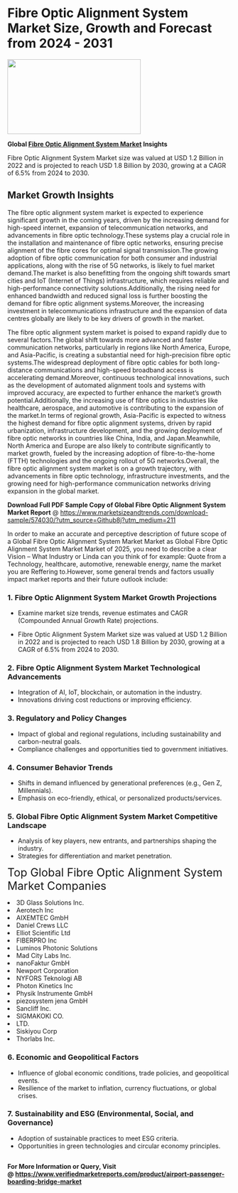 <H1>Fibre Optic Alignment System Market Size, Growth and Forecast from 2024 - 2031</H1><img class="aligncenter size-medium wp-image-584254" src="https://thirdeyenews.in/wp-content/uploads/2024/09/Global-Market-Research-300x168.jpeg" alt="" width="300" height="168" /><p><strong>Global&nbsp;<a href="https://www.marketsizeandtrends.com/download-sample/574030/?utm_source=Github8j?utm_medium=211">Fibre Optic Alignment System Market</a> Insights</strong></p><p>Fibre Optic Alignment System Market size was valued at USD 1.2 Billion in 2022 and is projected to reach USD 1.8 Billion by 2030, growing at a CAGR of 6.5% from 2024 to 2030.</p><p><h2>Market Growth Insights</h2> <p>The fibre optic alignment system market is expected to experience significant growth in the coming years, driven by the increasing demand for high-speed internet, expansion of telecommunication networks, and advancements in fibre optic technology.These systems play a crucial role in the installation and maintenance of fibre optic networks, ensuring precise alignment of the fibre cores for optimal signal transmission.The growing adoption of fibre optic communication for both consumer and industrial applications, along with the rise of 5G networks, is likely to fuel market demand.The market is also benefitting from the ongoing shift towards smart cities and IoT (Internet of Things) infrastructure, which requires reliable and high-performance connectivity solutions.Additionally, the rising need for enhanced bandwidth and reduced signal loss is further boosting the demand for fibre optic alignment systems.Moreover, the increasing investment in telecommunications infrastructure and the expansion of data centres globally are likely to be key drivers of growth in the market.</p> <p>The fibre optic alignment system market is poised to expand rapidly due to several factors.The global shift towards more advanced and faster communication networks, particularly in regions like North America, Europe, and Asia-Pacific, is creating a substantial need for high-precision fibre optic systems.The widespread deployment of fibre optic cables for both long-distance communications and high-speed broadband access is accelerating demand.Moreover, continuous technological innovations, such as the development of automated alignment tools and systems with improved accuracy, are expected to further enhance the market’s growth potential.Additionally, the increasing use of fibre optics in industries like healthcare, aerospace, and automotive is contributing to the expansion of the market.In terms of regional growth, Asia-Pacific is expected to witness the highest demand for fibre optic alignment systems, driven by rapid urbanization, infrastructure development, and the growing deployment of fibre optic networks in countries like China, India, and Japan.Meanwhile, North America and Europe are also likely to contribute significantly to market growth, fueled by the increasing adoption of fibre-to-the-home (FTTH) technologies and the ongoing rollout of 5G networks.Overall, the fibre optic alignment system market is on a growth trajectory, with advancements in fibre optic technology, infrastructure investments, and the growing need for high-performance communication networks driving expansion in the global market.<p><span class=""><strong>Download Full PDF Sample Copy of Global Fibre Optic Alignment System Market Report</strong> @ <a href="https://www.marketsizeandtrends.com/download-sample/574030/?utm_source=Github8j?utm_medium=211" target="_blank">https://www.marketsizeandtrends.com/download-sample/574030/?utm_source=Github8j?utm_medium=211</a></span></p><p>In order to make an accurate and perceptive description of future scope of a Global&nbsp;Fibre Optic Alignment System Market Market as Global&nbsp;Fibre Optic Alignment System Market Market of 2025, you need to describe a clear Vision &ndash; What Industry or Linda can you think of for example: Quote from a Technology, healthcare, automotive, renewable energy, name the market you are Reffering to.However, some general trends and factors usually impact market reports and their future outlook include:</p><h3>1.&nbsp;<strong>Fibre Optic Alignment System Market Growth Projections</strong></h3><ul><li>Examine market size trends, revenue estimates and CAGR (Compounded Annual Growth Rate) projections.</li><li><p>Fibre Optic Alignment System Market size was valued at USD 1.2 Billion in 2022 and is projected to reach USD 1.8 Billion by 2030, growing at a CAGR of 6.5% from 2024 to 2030.</p></li></ul><h3>2.&nbsp;<strong>Fibre Optic Alignment System Market Technological Advancements</strong></h3><ul><li>Integration of AI, IoT, blockchain, or automation in the industry.</li><li>Innovations driving cost reductions or improving efficiency.</li></ul><h3>3.&nbsp;<strong>Regulatory and Policy Changes</strong></h3><ul><li>Impact of global and regional regulations, including sustainability and carbon-neutral goals.</li><li>Compliance challenges and opportunities tied to government initiatives.</li></ul><h3>4.&nbsp;<strong>Consumer Behavior Trends</strong></h3><ul><li>Shifts in demand influenced by generational preferences (e.g., Gen Z, Millennials).</li><li>Emphasis on eco-friendly, ethical, or personalized products/services.</li></ul><h3>5.&nbsp;<strong>Global Fibre Optic Alignment System Market Competitive Landscape</strong></h3><ul><li>Analysis of key players, new entrants, and partnerships shaping the industry.</li><li>Strategies for differentiation and market penetration.</li></ul><p data-pm-slice="1 1 []"><span style="color: inherit; font-family: inherit; font-size: 25px;">Top Global Fibre Optic Alignment System Market Companies</span></p><div class="" data-test-id=""><p><li>3D Glass Solutions Inc.</li><li> Aerotech Inc</li><li> AIXEMTEC GmbH</li><li> Daniel Crews LLC</li><li> Elliot Scientific Ltd</li><li> FIBERPRO Inc</li><li> Luminos Photonic Solutions</li><li> Mad City Labs Inc.</li><li> nanoFaktur GmbH</li><li> Newport Corporation</li><li> NYFORS Teknologi AB</li><li> Photon Kinetics Inc</li><li> Physik Instrumente GmbH</li><li> piezosystem jena GmbH</li><li> Sancliff Inc.</li><li> SIGMAKOKI CO.</li><li>LTD.</li><li> Siskiyou Corp</li><li> Thorlabs Inc.</li></p></div><h3>6.&nbsp;<strong>Economic and Geopolitical Factors</strong></h3><ul><li>Influence of global economic conditions, trade policies, and geopolitical events.</li><li>Resilience of the market to inflation, currency fluctuations, or global crises.</li></ul><h3>7.&nbsp;<strong>Sustainability and ESG (Environmental, Social, and Governance)</strong></h3><ul><li>Adoption of sustainable practices to meet ESG criteria.</li><li>Opportunities in green technologies and circular economy principles.</li></ul><h2><strong style="font-size: 14px;">For More Information or Query, Visit @&nbsp;</strong><a style="background-color: #ffffff; font-size: 14px;" href="https://www.marketsizeandtrends.com/report/fibre-optic-alignment-system-market/" target="_blank">https://www.verifiedmarketreports.com/product/airport-passenger-boarding-bridge-market</a></h2>